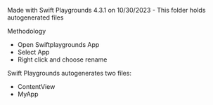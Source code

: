 Made with Swift Playgrounds 4.3.1 on 10/30/2023 - This folder holds autogenerated files

Methodology
* Open Swiftplaygrounds App
* Select App
* Right click and choose rename

Swift Playgrounds autogenerates two files:
* ContentView
* MyApp
